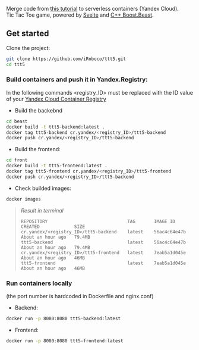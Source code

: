 Merge code from [this tutorial](https://habr.com/ru/post/460991/) to serverless containers (Yandex Cloud).  
Tic Tac Toe game, powered by [Svelte](https://github.com/sveltejs/svelte) and [C++ Boost.Beast](https://www.boost.org/doc/libs/1_83_0/libs/beast/doc/html/index.html).

## Get started

Clone the project:
```bash
git clone https://github.com/iRoboco/ttt5.git
cd ttt5
```
### Build containers and push it in Yandex.Registry:
In the following commands <registry_ID> must be replaced with the ID value of your [Yandex Cloud Container Registry](https://cloud.yandex.ru/docs/container-registry/)
* Build the backebnd
```bash
cd beast
docker build -t ttt5-backend:latest .
docker tag ttt5-backend cr.yandex/<registry_ID>/ttt5-backend
docker push cr.yandex/<registry_ID>/ttt5-backend
```
* Build the frontend:
```bash
cd front
docker build -t ttt5-frontend:latest .
docker tag ttt5-frontend cr.yandex/<registry_ID>/ttt5-frontend
docker push cr.yandex/<registry_ID>/ttt5-backend
```
* Check builded images:
```bash
docker images
```
>_Result in terminal_
>```
>REPOSITORY                              TAG       IMAGE ID       CREATED             SIZE
>cr.yandex/<registry_ID>/ttt5-backend    latest    56ac4c64e47b   About an hour ago   79.4MB
>ttt5-backend                            latest    56ac4c64e47b   About an hour ago   79.4MB
>cr.yandex/<registry_ID>/ttt5-frontend   latest    7eab5a1d045e   About an hour ago   46MB
>ttt5-frontend                           latest    7eab5a1d045e   About an hour ago   46MB
>```

### Run containers locally
(the port number is hardcoded in Dockerfile and nginx.conf)
* Backend:
```bash
docker run -p 8080:8080 ttt5-backend:latest
```
* Frontend:
```bash
docker run -p 8080:8080 ttt5-frontend:latest
```
